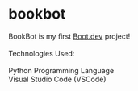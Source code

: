 # bookbot

BookBot is my first [Boot.dev](https://www.boot.dev) project!
<br>
<br>
Technologies Used:
<br>
<br>
Python Programming Language 
<br>
Visual Studio Code (VSCode)
